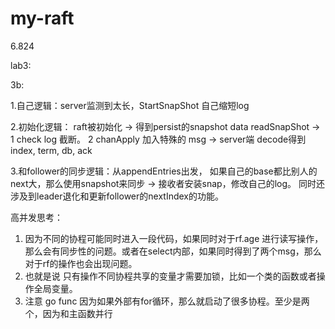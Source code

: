 # my-raft
6.824






lab3:


3b:

1.自己逻辑：server监测到太长，StartSnapShot 自己缩短log

2.初始化逻辑： raft被初始化 -> 得到persist的snapshot data  readSnapShot ->  1 check log 截断。 2
chanApply 加入特殊的 msg  ->   server端 decode得到index, term, db, ack

3.和follower的同步逻辑：从appendEntries出发， 如果自己的base都比别人的next大，那么使用snapshot来同步 -> 接收者安装snap，修改自己的log。 同时还涉及到leader退化和更新follower的nextIndex的功能。


高并发思考：

1. 因为不同的协程可能同时进入一段代码，如果同时对于rf.age 进行读写操作，那么会有同步性的问题。或者在select内部，如果同时得到了两个msg，那么对于rf的操作也会出现问题。
2. 也就是说 只有操作不同协程共享的变量才需要加锁，比如一个类的函数或者操作全局变量。
3. 注意 go func 因为如果外部有for循环，那么就启动了很多协程。至少是两个，因为和主函数并行